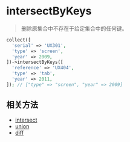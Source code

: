 # intersectByKeys

> 删除原集合中不存在于给定集合中的任何键。

```php [PHP]
collect([
  'serial' => 'UX301',
  'type' => 'screen',
  'year' => 2009,
])->intersectByKeys([
  'reference' => 'UX404',
  'type' => 'tab',
  'year' => 2011,
]); // ["type" => "screen", "year" => 2009]
```

## 相关方法

- [intersect](intersect.md)
- [union](union.md)
- [diff](diff.md)
